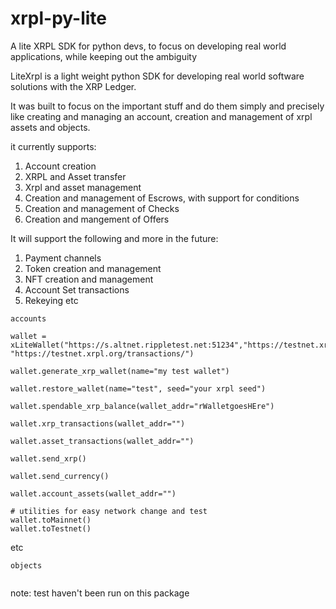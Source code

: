 # xrpl-py-lite
A lite XRPL SDK for python devs, to focus on developing real world applications, while keeping out the ambiguity

LiteXrpl is a light weight python SDK for developing real world software solutions with the XRP Ledger.

It was built to focus on the important stuff and do them simply and precisely like creating and managing an account, creation and management of xrpl assets and objects.

it currently supports:

1. Account creation
2. XRPL and Asset transfer
3. Xrpl and asset management
4. Creation and management of Escrows, with support for conditions 
5. Creation and management of Checks
6. Creation and mangement of Offers

It will support the following and more in the future:
1. Payment channels
2. Token creation and management
3. NFT creation and management
4. Account Set transactions
5. Rekeying
etc

`accounts`
```
wallet = xLiteWallet("https://s.altnet.rippletest.net:51234","https://testnet.xrpl.org/accounts/", "https://testnet.xrpl.org/transactions/")

wallet.generate_xrp_wallet(name="my test wallet")

wallet.restore_wallet(name="test", seed="your xrpl seed")

wallet.spendable_xrp_balance(wallet_addr="rWalletgoesHEre")

wallet.xrp_transactions(wallet_addr="")

wallet.asset_transactions(wallet_addr="")

wallet.send_xrp()

wallet.send_currency()

wallet.account_assets(wallet_addr="")

# utilities for easy network change and test
wallet.toMainnet()
wallet.toTestnet()

```
etc

`objects`
```

```



note: test haven't been run on this package
